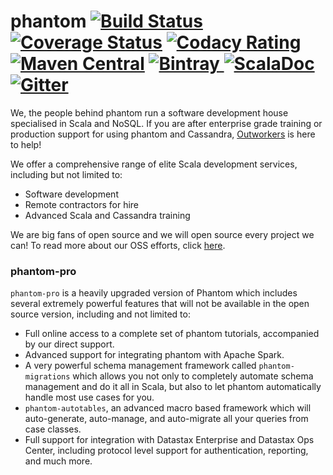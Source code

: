 phantom
[![Build Status](https://travis-ci.org/outworkers/phantom.svg?branch=develop)](https://travis-ci.org/outworkers/phantom?branch=develop) [![Coverage Status](https://coveralls.io/repos/github/outworkers/phantom/badge.svg?branch=develop)](https://coveralls.io/github/outworkers/phantom?branch=develop)  [![Codacy Rating](https://api.codacy.com/project/badge/grade/25bee222a7d142ff8151e6ceb39151b4)](https://www.codacy.com/app/flavian/phantom_2) [![Maven Central](https://maven-badges.herokuapp.com/maven-central/com.outworkers/phantom-dsl_2.11/badge.svg)](https://maven-badges.herokuapp.com/maven-central/com.outworkers/phantom-dsl_2.11) [![Bintray](https://api.bintray.com/packages/outworkers/oss-releases/phantom-dsl/images/download.svg) ](https://bintray.com/outworkers/oss-releases/phantom-dsl/_latestVersion) [![ScalaDoc](http://javadoc-badge.appspot.com/com.outworkers/phantom-dsl_2.11.svg?label=scaladoc)](http://javadoc-badge.appspot.com/com.outworkers/phantom-dsl_2.11) [![Gitter](https://badges.gitter.im/Join%20Chat.svg)](https://gitter.im/outworkers/phantom?utm_source=badge&utm_medium=badge&utm_campaign=pr-badge&utm_content=badge)
======================================================================================================================

We, the people behind phantom run a software development house specialised in Scala and NoSQL. If you are after enterprise grade training or production support for using phantom and Cassandra, [Outworkers](http://outworkers.com) is here to help!

We offer a comprehensive range of elite Scala development services, including but not limited to:

- Software development
- Remote contractors for hire
- Advanced Scala and Cassandra training

We are big fans of open source and we will open source every project we can! To read more about our OSS efforts, click [here](http://www.outworkers.com/work).

### phantom-pro

`phantom-pro` is a heavily upgraded version of Phantom which includes several extremely powerful features that will not be available in the open source version, including and not limited to:

- Full online access to a complete set of phantom tutorials, accompanied by our direct support.
- Advanced support for integrating phantom with Apache Spark.
- A very powerful schema management framework called `phantom-migrations` which allows you not only to completely automate schema management and do it all in Scala, but also to let phantom automatically handle most use cases for you.
- `phantom-autotables`, an advanced macro based framework which will auto-generate, auto-manage, and auto-migrate all your queries from case classes.
- Full support for integration with Datastax Enterprise and Datastax Ops Center, including protocol level support for authentication, reporting, and much more.

